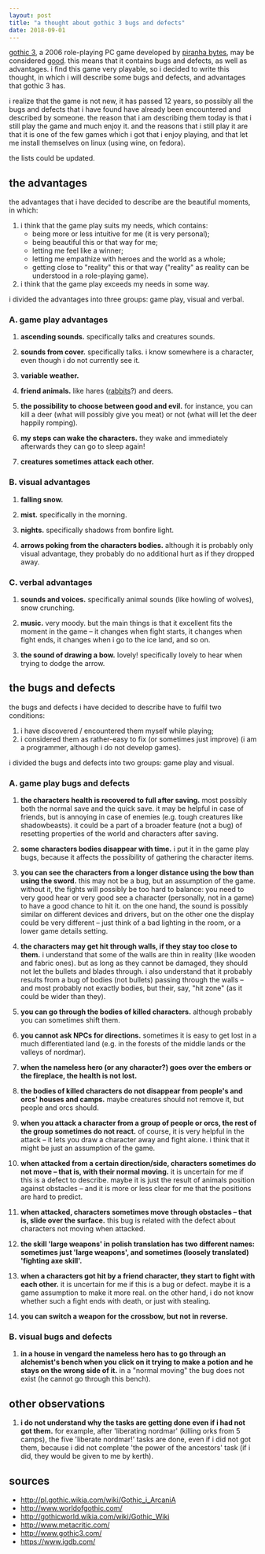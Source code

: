 ```yaml
---
layout: post
title: "a thought about gothic 3 bugs and defects"
date: 2018-09-01
---
```


[gothic 3](http://www.gothic3.com/), a 2006 role-playing PC game developed by [piranha bytes](https://www.igdb.com/companies/piranha-bytes), may be considered [good](http://www.metacritic.com/game/pc/gothic-3). this means that it contains bugs and defects, as well as advantages. i find this game very playable, so i decided to write this thought, in which i will describe some bugs and defects, and advantages that gothic 3 has.

i realize that the game is not new, it has passed 12 years, so possibly all the bugs and defects that i have found have already been encountered and described by someone. the reason that i am describing them today is that i still play the game and much enjoy it. and the reasons that i still play it are that it is one of the few games which i got that i enjoy playing, and that let me install themselves on linux (using wine, on fedora).

the lists could be updated.

## the advantages

the advantages that i have decided to describe are the beautiful moments, in which:

1. i think that the game play suits my needs, which contains:
    - being more or less intuitive for me (it is very personal);
    - being beautiful this or that way for me;
    - letting me feel like a winner;
    - letting me empathize with heroes and the world as a whole;
    - getting close to "reality" this or that way ("reality" as reality can be understood in a role-playing game).
2. i think that the game play exceeds my needs in some way.

i divided the advantages into three groups: game play, visual and verbal.

### A. game play advantages

1. **ascending sounds.** specifically talks and creatures sounds.

2. **sounds from cover.** specifically talks. i know somewhere is a character, even though i do not currently see it.

3. **variable weather.**

4. **friend animals.** like hares ([rabbits](http://www.worldofgothic.com/gothic3/?go=g3insert_animals)?) and deers.

5. **the possibility to choose between good and evil.** for instance, you can kill a deer (what will possibly give you meat) or not (what will let the deer happily romping).

6. **my steps can wake the characters.** they wake and immediately afterwards they can go to sleep again!

7. **creatures sometimes attack each other.**

### B. visual advantages

1. **falling snow.**

2. **mist.** specifically in the morning.

3. **nights.** specifically shadows from bonfire light.

4. **arrows poking from the characters bodies.** although it is probably only visual advantage, they probably do no additional hurt as if they dropped away.

### C. verbal advantages

1. **sounds and voices.** specifically animal sounds (like howling of wolves), snow crunching.

2. **music.** very moody. but the main things is that it excellent fits the moment in the game – it changes when fight starts, it changes when fight ends, it changes when i go to the ice land, and so on.

3. **the sound of drawing a bow.** lovely! specifically lovely to hear when trying to dodge the arrow.

## the bugs and defects

the bugs and defects i have decided to describe have to fulfil two conditions:

1. i have discovered / encountered them myself while playing;
2. i considered them as rather-easy to fix (or sometimes just improve) (i am a programmer, although i do not develop games).

i divided the bugs and defects into two groups: game play and visual.

### A. game play bugs and defects

1. **the characters health is recovered to full after saving.** most possibly both the normal save and the quick save. it may be helpful in case of friends, but is annoying in case of enemies (e.g. tough creatures like shadowbeasts). it could be a part of a broader feature (not a bug) of resetting properties of the world and characters after saving.

2. **some characters bodies disappear with time.** i put it in the game play bugs, because it affects the possibility of gathering the character items.

3. **you can see the characters from a longer distance using the bow than using the sword.** this may not be a bug, but an assumption of the game. without it, the fights will possibly be too hard to balance: you need to very good hear or very good see a character (personally, not in a game) to have a good chance to hit it. on the one hand, the sound is possibly similar on different devices and drivers, but on the other one the display could be very different – just think of a bad lighting in the room, or a lower game details setting.

4. **the characters may get hit through walls, if they stay too close to them.** i understand that some of the walls are thin in reality (like wooden and fabric ones). but as long as they cannot be damaged, they should not let the bullets and blades through. i also understand that it probably results from a bug of bodies (not bullets) passing through the walls – and most probably not exactly bodies, but their, say, "hit zone" (as it could be wider than they).

5. **you can go through the bodies of killed characters.** although probably you can sometimes shift them.

6. **you cannot ask NPCs for directions.** sometimes it is easy to get lost in a much differentiated land (e.g. in the forests of the middle lands or the valleys of nordmar).

7. **when the nameless hero (or any character?) goes over the embers or the fireplace, the health is not lost.**

8. **the bodies of killed characters do not disappear from people's and orcs' houses and camps.** maybe creatures should not remove it, but people and orcs should.

9. **when you attack a character from a group of people or orcs, the rest of the group sometimes do not react.** of course, it is very helpful in the attack – it lets you draw a character away and fight alone. i think that it might be just an assumption of the game.

10. **when attacked from a certain direction/side, characters sometimes do not move – that is, with their normal moving.** it is uncertain for me if this is a defect to describe. maybe it is just the result of animals position against obstacles – and it is more or less clear for me that the positions are hard to predict.

11. **when attacked, characters sometimes move through obstacles – that is, slide over the surface.** this bug is related with the defect about characters not moving when attacked.

12. **the skill 'large weapons' in polish translation has two different names: sometimes just 'large weapons', and sometimes (loosely translated) 'fighting axe skill'.**

13. **when a characters got hit by a friend character, they start to fight with each other.** it is uncertain for me if this is a bug or defect. maybe it is a game assumption to make it more real. on the other hand, i do not know whether such a fight ends with death, or just with stealing.

14. **you can switch a weapon for the crossbow, but not in reverse.**

### B. visual bugs and defects

1. **in a house in vengard the nameless hero has to go through an alchemist's bench when you click on it trying to make a potion and he stays on the wrong side of it.** in a "normal moving" the bug does not exist (he cannot go through this bench).

## other observations

1. **i do not understand why the tasks are getting done even if i had not got them.** for example, after 'liberating nordmar' (killing orks from 5 camps), the five 'liberate nordmar!' tasks are done, even if i did not got them, because i did not complete 'the power of the ancestors' task (if i did, they would be given to me by kerth).

## sources

- http://pl.gothic.wikia.com/wiki/Gothic_i_ArcaniA
- http://www.worldofgothic.com/
- http://gothicworld.wikia.com/wiki/Gothic_Wiki
- http://www.metacritic.com/
- http://www.gothic3.com/
- https://www.igdb.com/